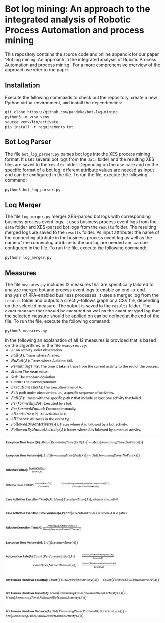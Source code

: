# Bot log mining: An approach to the integrated analysis of Robotic Process Automation and process mining

This repository contains the source code and online appendix for our paper 'Bot log mining: An approach to the integrated analysis of Robotic Process Automation and process mining'. 
For a more comprehensive overview of the approach we refer to the paper.


## Installation

Execute the following commands to check out the repository, create a new Python virtual environment, and install the dependencies:

```
git clone https://github.com/pandyke/bot-log-mining
python3 -m venv venv
source venv/bin/activate
pip install -r requirements.txt
```


## Bot Log Parser

The file `bot_log_parser.py` parses bot logs into the XES process mining format.
It uses several bot logs from the `data` folder and the resulting XES files are saved to the `results` folder.
Depending on the use case and on the specific format of a bot log, different attribute values are needed as input and can be configured in the file.
To run the file, execute the following command:
```
python3 bot_log_parser.py
```


## Log Merger

The file `log_merger.py` merges XES-parsed bot logs with corresponding business process event logs.
It uses business process event logs from the `data` folder and XES-parsed bot logs from the `results` folder.
The resulting merged logs are saved to the `results` folder.
As input attributes the name of the connecting attribute in the business process event log as well as the name of the connecting attribute in the bot log are needed and can be configured in the file.
To run the file, execute the following command:
```
python3 log_merger.py
```


## Measures

The file `measures.py` includes 12 measures that are specifically tailored to analyze merged bot and process event logs to enable an end-to-end analysis of RPA-enabled business processes.
It uses a merged log from the `results` folder and outputs a directly-follows graph or a CSV file, depending on the selected measure. The output is saved to the `results` folder.
The exact measure that should be executed as well as the exact merged log that the selected measure should be applied on can be defined at the end of the file.
To run the file, execute the following command:
```
python3 measures.py
```
In the following an explanation of all 12 measures is provided that is based on the algorithms in the file `measures.py`:
![Alt text](https://github.com/pandyke/bot-log-mining/blob/main/measure_formalizations/Measure_formalizations_legend.JPG?raw=true "Definitions")

![Alt text](https://github.com/pandyke/bot-log-mining/blob/main/measure_formalizations/Measure_formalizations.JPG?raw=true "Measure formalizations")
